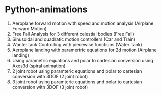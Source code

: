 # Python-animations

1) Aeroplane forward motion with speed and motion analysis (Airplane Forward Motion)
2) Free Fall Analysis for 3 different celestial bodies (Free Fall)
3) Sinusoidal and quadratic motion controllers (Car and Train)
4) Wanter tank Controlling with piecewise functions (Water Tank)
5) Aeroplane landing with paramertric equations for 2d motion (Airplane landing)
6) Using parametric equations and polar to cartesian conversion using Axes3d (spiral animation)
7) 2 joint robot using paramteric equations and polar to cartesian conversion with 3DOF (2 joint robot)
8) 3 joint robot using paramteric equations and polar to cartesian conversion with 3DOF (3 joint robot)

